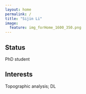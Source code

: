 ```yaml
---
layout: home
permalink: /
title: "Sijin Li"
image:
  feature: img_forHome_1600_350.png
---
```


<div class="tiles">

<div class="tile">
  <h2 class="post-title">Status</h2>
  <p class="post-excerpt">PhD student</p>
</div><!-- /.tile -->


<div class="tile">
  <h2 class="post-title">Interests</h2>
  <p class="post-excerpt">Topographic analysis;  DL</p>
</div><!-- /.tile -->

</div><!-- /.tiles -->
